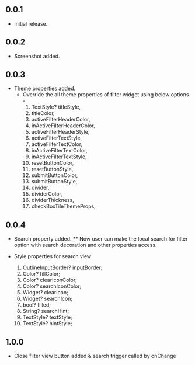 ## 0.0.1

* Initial release.

## 0.0.2

* Screenshot added.

## 0.0.3

* Theme properties added.
  * Override the all theme properties of filter widget using below options -
    1. TextStyle? titleStyle,
    2. titleColor,
    3. activeFilterHeaderColor,
    4. inActiveFilterHeaderColor,
    5. activeFilterHeaderStyle,
    6. activeFilterTextStyle,
    7. activeFilterTextColor,
    8. inActiveFilterTextColor,
    9. inActiveFilterTextStyle,
    10. resetButtonColor,
    11. resetButtonStyle,
    12. submitButtonColor,
    13. submitButtonStyle,
    14. divider,
    15. dividerColor,
    16. dividerThickness,
    17. checkBoxTileThemeProps,


## 0.0.4

* Search property added.
  ** Now user can make the local search for filter option with search decoration and other properties access.

* Style properties for search view
    1. OutlineInputBorder? inputBorder;
    2. Color? fillColor;
    3. Color? clearIconColor;
    4. Color? searchIconColor;
    5. Widget? clearIcon;
    6. Widget? searchIcon;
    7. bool? filled;
    8. String? searchHint;
    9. TextStyle? textStyle;
    10. TextStyle? hintStyle;

## 1.0.0
* Close filter view button added & search trigger called by onChange 
